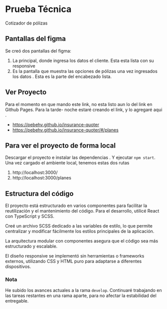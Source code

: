 # Prueba Técnica  

Cotizador de pólizas  

## Pantallas del figma 

Se creó dos pantallas del figma:
1) La principal, donde ingresa los datos el cliente. Esta esta lista con su responsive
2) Es la pantalla que muestra las opciones de pólizas una vez ingresados los datos . Esta es la parte del encabezado lista.


## Ver Proyecto 

Para el momento en que mando este link, no esta listo aun lo del link en Github Pages.
Para la tarde- noche estaré creando el link, y lo agregaré aqui . 

- https://pebehv.github.io/insurance-quoter
- https://pebehv.github.io/insurance-quoter/#/planes

## Para ver el proyecto de forma local 

Descargar el proyecto e instalar  las dependencias . Y ejecutar `npm start`.
Una vez cargado el ambiente local, tenemos estas dos rutas 

1) http://localhost:3000/
2) http://localhost:3000/planes

## Estructura  del código 

El proyecto está estructurado en varios componentes para facilitar la reutilización y el mantenimiento del código. Para el desarrollo, utilicé React con TypeScript y SCSS.

Creé un archivo SCSS dedicado a las variables de estilo, lo que permite centralizar y modificar fácilmente los estilos principales de la aplicación.

La arquitectura modular con componentes asegura que el código sea más estructurado y escalable.

El diseño responsive se implementó sin herramientas o frameworks externos, utilizando CSS y HTML puro para adaptarse a diferentes dispositivos.

### Nota 

He subido los avances actuales a la rama `develop`. Continuaré trabajando en las tareas restantes en una rama aparte, para no afectar la estabilidad del entregable.
